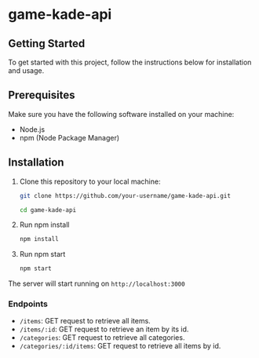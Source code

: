 # game-kade-api

## Getting Started

To get started with this project, follow the instructions below for installation and usage.

## Prerequisites

Make sure you have the following software installed on your machine:

- Node.js
- npm (Node Package Manager)

## Installation

1. Clone this repository to your local machine:

   ```bash
   git clone https://github.com/your-username/game-kade-api.git

   cd game-kade-api
   ```

2. Run npm install

   ```bash
   npm install
   ```

3. Run npm start

   ```bash
   npm start
   ```

The server will start running on `http://localhost:3000`

### Endpoints

- `/items`: GET request to retrieve all items.
- `/items/:id`: GET request to retrieve an item by its id.
- `/categories`: GET request to retrieve all categories.
- `/categories/:id/items`: GET request to retrieve all items by id.
